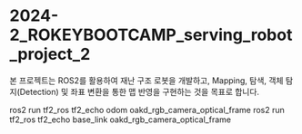 # 2024-2_ROKEYBOOTCAMP_serving_robot_project_2
본 프로젝트는 ROS2를 활용하여 재난 구조 로봇을 개발하고, Mapping, 탐색, 객체 탐지(Detection) 및 좌표 변환을 통한 맵 반영을 구현하는 것을 목표로 합니다.

ros2 run tf2_ros tf2_echo odom oakd_rgb_camera_optical_frame
ros2 run tf2_ros tf2_echo base_link oakd_rgb_camera_optical_frame
